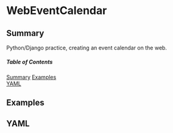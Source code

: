 # WebEventCalendar

<a name="summary"/>

## Summary

Python/Django practice, creating an event calendar on the web.

##### Table of Contents
[Summary](#summary)
[Examples](#examples)<br />
[YAML](#yaml)

<a name="examples"/>

## Examples

<a name="yaml"/>

## YAML